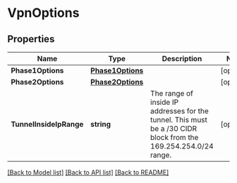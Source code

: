 # VpnOptions

## Properties

Name | Type | Description | Notes
------------ | ------------- | ------------- | -------------
**Phase1Options** | [**Phase1Options**](Phase1Options.md) |  | [optional] 
**Phase2Options** | [**Phase2Options**](Phase2Options.md) |  | [optional] 
**TunnelInsideIpRange** | **string** | The range of inside IP addresses for the tunnel. This must be a /30 CIDR block from the 169.254.254.0/24 range. | [optional] 

[[Back to Model list]](../README.md#documentation-for-models) [[Back to API list]](../README.md#documentation-for-api-endpoints) [[Back to README]](../README.md)


